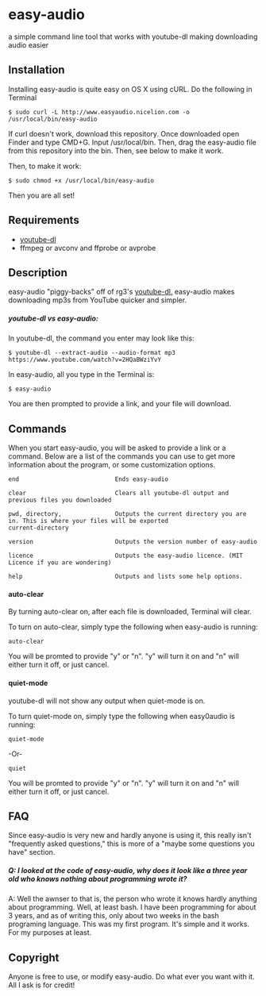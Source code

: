 # easy-audio
a simple command line tool that works with youtube-dl making downloading audio easier

##  Installation

Installing easy-audio is quite easy on OS X using cURL. Do the following in Terminal

    $ sudo curl -L http://www.easyaudio.nicelion.com -o /usr/local/bin/easy-audio

If curl doesn't work, download this repository. Once downloaded open Finder and type CMD+G. Input /usr/local/bin. Then, drag the easy-audio file from this repository into the bin. Then, see below to make it work.

Then, to make it work: 

    $ sudo chmod +x /usr/local/bin/easy-audio

Then you are all set! 

## Requirements

* [youtube-dl](https://github.com/rg3/youtube-dl)
* ffmpeg or avconv and ffprobe or avprobe

## Description

easy-audio "piggy-backs" off of rg3's [youtube-dl.](https://github.com/rg3/youtube-dl) easy-audio makes downloading mp3s from YouTube quicker and simpler.

##### youtube-dl vs easy-audio:

In youtube-dl, the command you enter may look like this:
  
    $ youtube-dl --extract-audio --audio-format mp3 https://www.youtube.com/watch?v=2HQaBWziYvY

In easy-audio, all you type in the Terminal is:
  
    $ easy-audio
  
You are then prompted to provide a link, and your file will download.

## Commands

When you start easy-audio, you will be asked to provide a link or a command. Below are a list of the commands you can use to get more information about the program, or some customization options.

    end                           Ends easy-audio
    
    clear                         Clears all youtube-dl output and previous files you downloaded
   
    pwd, directory,               Outputs the current directory you are in. This is where your files will be exported
    current-directory
    
    version                       Outputs the version number of easy-audio
    
    licence                       Outputs the easy-audio licence. (MIT Licence if you are wondering)
    
    help                          Outputs and lists some help options.
    
  
#### auto-clear

By turning auto-clear on, after each file is downloaded, Terminal will clear. 

To turn on auto-clear, simply type the following when easy-audio is running:

    auto-clear

You will be promted to provide "y" or "n". "y" will turn it on and "n" will either turn it off, or just cancel.

#### quiet-mode

youtube-dl will not show any output when quiet-mode is on. 

To turn quiet-mode on, simply type the following when easy0audio is running:

    quiet-mode
  
  -Or-
  
    quiet
  
  You will be promted to provide "y" or "n". "y" will turn it on and "n" will either turn it off, or just cancel.

## FAQ

Since easy-audio is very new and hardly anyone is using it, this really isn't "frequently asked questions," this is more of a "maybe some questions you have" section.

##### Q: I looked at the code of easy-audio, why does it look like a three year old who knows nothing about programming wrote it?
A: Well the awnser to that is, the person who wrote it knows hardly anything about programming. Well, at least bash. I have been programming for about 3 years, and as of writing this, only about two weeks in the bash programing language. This was my first program. It's simple and it works. For my purposes at least.


  
## Copyright

Anyone is free to use, or modify easy-audio. Do what ever you want with it. All I ask is for credit!

